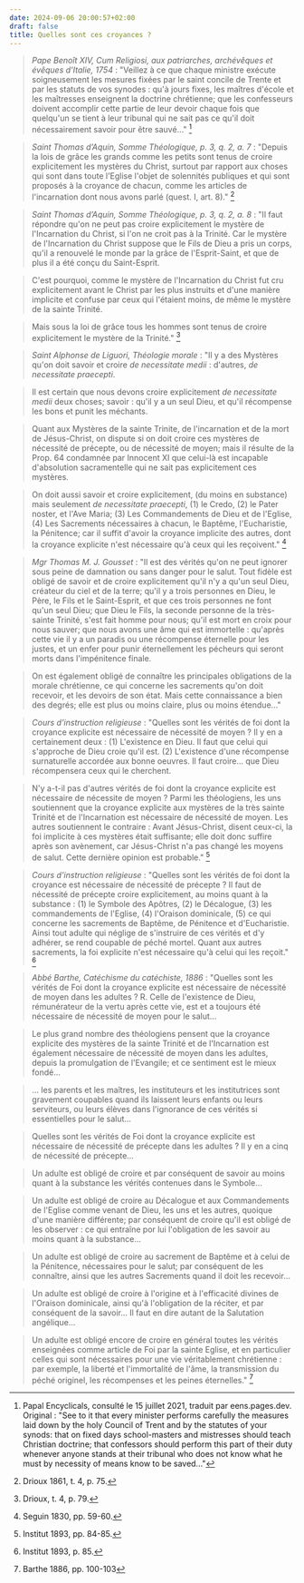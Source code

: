 ```yaml
---
date: 2024-09-06 20:00:57+02:00
draft: false
title: Quelles sont ces croyances ?
---
```





> *Pape Benoît XIV, Cum Religiosi, aux patriarches, archévêques et évêques d'Italie, 1754* : "Veillez à ce que chaque ministre exécute soigneusement les mesures fixées par le saint concile de Trente et par les statuts de vos synodes : qu'à jours fixes, les maîtres d'école et les maîtresses enseignent la doctrine chrétienne; que les confesseurs doivent accomplir cette partie de leur devoir chaque fois que quelqu'un se tient à leur tribunal qui ne sait pas ce qu'il doit nécessairement savoir pour être sauvé..." [^1]

[^1]: Papal Encyclicals, consulté le 15 juillet 2021, traduit par eens.pages.dev. Original : "See to it that every minister performs carefully the measures laid down by the holy Council of Trent and by the statutes of your synods: that on fixed days school-masters and mistresses should teach Christian doctrine; that confessors should perform this part of their duty whenever anyone stands at their tribunal who does not know what he must by necessity of means know to be saved..."

> *Saint Thomas d’Aquin, Somme Théologique, p. 3, q. 2, a. 7* : "Depuis la lois de grâce les grands comme les petits sont tenus de croire explicitement les mystères du Christ, surtout par rapport aux choses qui sont dans toute l'Eglise l'objet de solennités publiques et qui sont proposés à la croyance de chacun, comme les articles de l'incarnation dont nous avons parlé (quest. I, art. 8)." [^2]

[^2]: Drioux 1861, t. 4, p. 75.

> *Saint Thomas d’Aquin, Somme Théologique, p. 3, q. 2, a. 8* : "Il faut répondre qu'on ne peut pas croire explicitement le mystère de l'Incarnation du Christ, si l'on ne croit pas à la Trinité. Car le mystère de l'Incarnation du Christ suppose que le Fils de Dieu a pris un corps, qu'il a renouvelé le monde par la grâce de l'Esprit-Saint, et que de plus il a été conçu du Saint-Esprit.

> C'est pourquoi, comme le mystère de l'Incarnation du Christ fut cru explicitement avant le Christ par les plus instruits et d'une manière implicite et confuse par ceux qui l'étaient moins, de même le mystère de la sainte Trinité.

> Mais sous la loi de grâce tous les hommes sont tenus de croire explicitement le mystère de la Trinité." [^3]

[^3]: Drioux, t. 4, p. 79.

> *Saint Alphonse de Liguori, Théologie morale* : "Il y a des Mystères qu'on doit savoir et croire *de necessitate medii* : d'autres, *de necessitate praecepti*.

> Il est certain que nous devons croire explicitement *de necessitate medii* deux choses; savoir : qu'il y a un seul Dieu, et qu'il récompense les bons et punit les méchants.

> Quant aux Mystères de la sainte Trinite, de l'incarnation et de la mort de Jésus-Christ, on dispute si on doit croire ces mystères de nécessité de précepte, ou de nécessité de moyen; mais il résulte de la Prop. 64 condamnée par Innocent XI que celui-là est incapable d'absolution sacramentelle qui ne sait pas explicitement ces mystères.

> On doit aussi savoir et croire explicitement, (du moins en substance) mais seulement *de necessitate praecepti*, (1) le Credo, (2) le Pater noster, et l'Ave Maria; (3) Les Commandements de Dieu et de l'Eglise, (4) Les Sacrements nécessaires à chacun, le Baptême, l'Eucharistie, la Pénitence; car il suffit d'avoir la croyance implicite des autres, dont la croyance explicite n'est nécessaire qu'à ceux qui les reçoivent." [^4]

[^4]: Seguin 1830, pp. 59-60.

> *Mgr Thomas M. J. Gousset* : "Il est des vérités qu'on ne peut ignorer sous peine de damnation ou sans danger pour le salut. Tout fidèle est obligé de savoir et de croire explicitement qu'il n'y a qu'un seul Dieu, créateur du ciel et de la terre; qu'il y a trois personnes en Dieu, le Père, le Fils et le Saint-Esprit, et que ces trois personnes ne font qu'un seul Dieu; que Dieu le Fils, la seconde personne de la très-sainte Trinité, s'est fait homme pour nous; qu'il est mort en croix pour nous sauver; que nous avons une âme qui est immortelle : qu'après cette vie il y a un paradis ou une récompense éternelle pour les justes, et un enfer pour punir éternellement les pécheurs qui seront morts dans l'impénitence finale. 

> On est également obligé de connaître les principales obligations de la morale chrétienne, ce qui concerne les sacrements qu'on doit recevoir, et les devoirs de son état. Mais cette connaissance a bien des degrés; elle est plus ou moins claire, plus ou moins étendue..."

[^5]: Gousset 1858, pp. 382-383.

> *Cours d'instruction religieuse* : "Quelles sont les vérités de foi dont la croyance explicite est nécessaire de nécessité de moyen ? Il y en a certainement deux : (1) L'existence en Dieu. Il faut que celui qui s'approche de Dieu croie qu'il est. (2) L'existence d'une récompense surnaturelle accordée aux bonne oeuvres. Il faut croire... que Dieu récompensera ceux qui le cherchent.

> N'y a-t-il pas d'autres vérités de foi dont la croyance explicite est nécessaire de nécessite de moyen ? Parmi les théologiens, les uns soutiennent que la croyance explicite aux mystères de la très sainte Trinité et de l'Incarnation est nécessaire de nécessité de moyen. Les autres soutiennent le contraire : Avant Jésus-Christ, disent ceux-ci, la foi implicite à ces mystères était suffisante; elle doit donc suffire après son avènement, car Jésus-Christ n'a pas changé les moyens de salut. Cette dernière opinion est probable." [^6]

[^6]: Institut 1893, pp. 84-85.

> *Cours d'instruction religieuse* : "Quelles sont les vérités de foi dont la croyance est nécessaire de nécessité de précepte ? Il faut de nécessité de précepte croire explicitement, au moins quant à la substance : (1) le Symbole des Apôtres, (2) le Décalogue, (3) les commandements de l'Eglise, (4) l'Oraison dominicale, (5) ce qui concerne les sacrements de Baptême, de Pénitence et d'Eucharistie. Ainsi tout adulte qui néglige de s'instruire de ces vérités et d'y adhérer, se rend coupable de péché mortel. Quant aux autres sacrements, la foi explicite n'est nécessaire qu'à celui qui les reçoit." [^7]

[^7]: Institut 1893, p. 85.

> *Abbé Barthe, Catéchisme du catéchiste, 1886* : "Quelles sont les vérités de Foi dont la croyance explicite est nécessaire de nécessité de moyen dans les adultes ? R. Celle de l'existence de Dieu, rémunérateur de la vertu après cette vie, est et a toujours été nécessaire de nécessité de moyen pour le salut...

> Le plus grand nombre des théologiens pensent que la croyance explicite des mystères de la sainte Trinité et de l'Incarnation est également nécessaire de nécessité de moyen dans les adultes, depuis la promulgation de l'Evangile; et ce sentiment est le mieux fondé...

> ... les parents et les maîtres, les instituteurs et les institutrices sont gravement coupables quand ils laissent leurs enfants ou leurs serviteurs, ou leurs élèves dans l'ignorance de ces vérités si essentielles pour le salut...

> Quelles sont les vérités de Foi dont la croyance explicite est nécessaire de nécessité de précepte dans les adultes ? Il y en a cinq de nécessité de précepte...

> Un adulte est obligé de croire et par conséquent de savoir au moins quant à la substance les vérités contenues dans le Symbole...

> Un adulte est obligé de croire au Décalogue et aux Commandements de l'Eglise comme venant de Dieu, les uns et les autres, quoique d'une manière différente; par conséquent de croire qu'il est obligé de les observer : ce qui entraîne por lui l'obligation de les savoir au moins quant à la substance...

> Un adulte est obligé de croire au sacrement de Baptême et à celui de la Pénitence, nécessaires pour le salut; par conséquent de les connaître, ainsi que les autres Sacrements quand il doit les recevoir... 

> Un adulte est obligé de croire à l'origine et à l'efficacité divines de l'Oraison dominicale, ainsi qu'à l'obligation de la réciter, et par conséquent de la savoir... Il faut en dire autant de la Salutation angélique...

> Un adulte est obligé encore de croire en général toutes les vérités enseignées comme article de Foi par la sainte Eglise, et en particulier celles qui sont nécessaires pour une vie véritablement chrétienne : par exemple, la liberté et l'immortalité de l'âme, la transmission du péché originel, les récompenses et les peines éternelles." [^8]

[^8]: Barthe 1886, pp. 100-103

